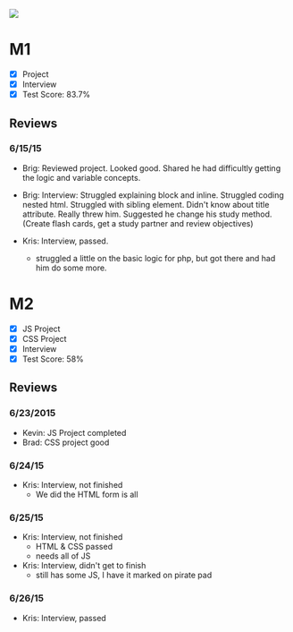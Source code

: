 ![](https://lh4.googleusercontent.com/-byt-u1GHYMc/VO5fCzfPkmI/AAAAAAAABE4/AJxUndqIxiI/s1198-no/Photo%2Bon%2B2-25-15%2Bat%2B4.41%2BPM%2B%25232.jpg)

# M1

- [x] Project
- [x] Interview
- [x] Test Score: 83.7%

## Reviews

### 6/15/15

- Brig: Reviewed project. Looked good. Shared he had difficultly getting the logic and variable concepts.
- Brig: Interview: Struggled explaining block and inline. Struggled coding nested html. Struggled with sibling element. Didn't know about title attribute. Really threw him. Suggested he change his study method. (Create flash cards, get a study partner and review objectives)

- Kris: Interview, passed.
  - struggled a little on the basic logic for php, but got there and had him do some more.

# M2

- [x] JS Project
- [x] CSS Project
- [x] Interview
- [x] Test Score: 58%

## Reviews

### 6/23/2015

- Kevin: JS Project completed
- Brad: CSS project good

### 6/24/15
- Kris: Interview, not finished
  - We did the HTML form is all

### 6/25/15
- Kris: Interview, not finished
  - HTML & CSS passed
  - needs all of JS
- Kris: Interview, didn't get to finish
  - still has some JS, I have it marked on pirate pad

### 6/26/15
- Kris: Interview, passed
